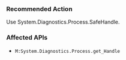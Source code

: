 ### Recommended Action
Use System.Diagnostics.Process.SafeHandle.

### Affected APIs
* `M:System.Diagnostics.Process.get_Handle`
